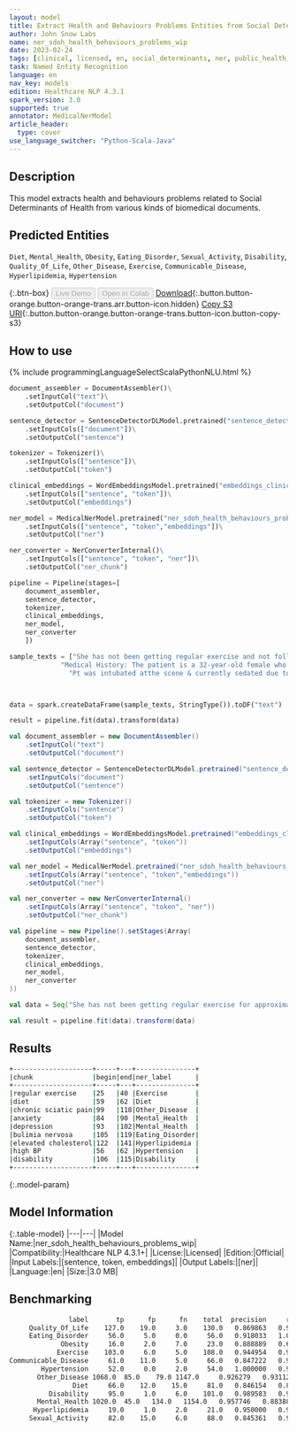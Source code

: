 ```yaml
---
layout: model
title: Extract Health and Behaviours Problems Entities from Social Determinants of Health Texts
author: John Snow Labs
name: ner_sdoh_health_behaviours_problems_wip
date: 2023-02-24
tags: [clinical, licensed, en, social_determinants, ner, public_health, sdoh, health, behaviours, problems, health_behaviours_problems]
task: Named Entity Recognition
language: en
nav_key: models
edition: Healthcare NLP 4.3.1
spark_version: 3.0
supported: true
annotator: MedicalNerModel
article_header:
  type: cover
use_language_switcher: "Python-Scala-Java"
---
```


## Description

This model extracts health and behaviours problems related to Social Determinants of Health from various kinds of biomedical documents.

## Predicted Entities

`Diet`, `Mental_Health`, `Obesity`, `Eating_Disorder`, `Sexual_Activity`, `Disability`, `Quality_Of_Life`, `Other_Disease`, `Exercise`, `Communicable_Disease`, `Hyperlipidemia`, `Hypertension`

{:.btn-box}
<button class="button button-orange" disabled>Live Demo</button>
<button class="button button-orange" disabled>Open in Colab</button>
[Download](https://s3.amazonaws.com/auxdata.johnsnowlabs.com/clinical/models/ner_sdoh_health_behaviours_problems_wip_en_4.3.1_3.0_1677198610586.zip){:.button.button-orange.button-orange-trans.arr.button-icon.hidden}
[Copy S3 URI](s3://auxdata.johnsnowlabs.com/clinical/models/ner_sdoh_health_behaviours_problems_wip_en_4.3.1_3.0_1677198610586.zip){:.button.button-orange.button-orange-trans.button-icon.button-copy-s3}

## How to use



<div class="tabs-box" markdown="1">
{% include programmingLanguageSelectScalaPythonNLU.html %}

```python
document_assembler = DocumentAssembler()\
    .setInputCol("text")\
    .setOutputCol("document")

sentence_detector = SentenceDetectorDLModel.pretrained("sentence_detector_dl", "en")\
    .setInputCols(["document"])\
    .setOutputCol("sentence")

tokenizer = Tokenizer()\
    .setInputCols(["sentence"])\
    .setOutputCol("token")

clinical_embeddings = WordEmbeddingsModel.pretrained("embeddings_clinical", "en", "clinical/models")\
    .setInputCols(["sentence", "token"])\
    .setOutputCol("embeddings")

ner_model = MedicalNerModel.pretrained("ner_sdoh_health_behaviours_problems_wip", "en", "clinical/models")\
    .setInputCols(["sentence", "token","embeddings"])\
    .setOutputCol("ner")

ner_converter = NerConverterInternal()\
    .setInputCols(["sentence", "token", "ner"])\
    .setOutputCol("ner_chunk")

pipeline = Pipeline(stages=[
    document_assembler, 
    sentence_detector,
    tokenizer,
    clinical_embeddings,
    ner_model,
    ner_converter   
    ])

sample_texts = ["She has not been getting regular exercise and not followed diet for approximately two years due to chronic sciatic pain.",
             "Medical History: The patient is a 32-year-old female who presents with a history of anxiety, depression, bulimia nervosa, elevated cholesterol, and substance abuse.",
               "Pt was intubated atthe scene & currently sedated due to high BP. Also, he is currently on social security disability."]



data = spark.createDataFrame(sample_texts, StringType()).toDF("text")

result = pipeline.fit(data).transform(data)
```
```scala
val document_assembler = new DocumentAssembler()
    .setInputCol("text")
    .setOutputCol("document")

val sentence_detector = SentenceDetectorDLModel.pretrained("sentence_detector_dl", "en")
    .setInputCols("document")
    .setOutputCol("sentence")

val tokenizer = new Tokenizer()
    .setInputCols("sentence")
    .setOutputCol("token")

val clinical_embeddings = WordEmbeddingsModel.pretrained("embeddings_clinical", "en", "clinical/models")
    .setInputCols(Array("sentence", "token"))
    .setOutputCol("embeddings")

val ner_model = MedicalNerModel.pretrained("ner_sdoh_health_behaviours_problems_wip", "en", "clinical/models")
    .setInputCols(Array("sentence", "token","embeddings"))
    .setOutputCol("ner")

val ner_converter = new NerConverterInternal()
    .setInputCols(Array("sentence", "token", "ner"))
    .setOutputCol("ner_chunk")

val pipeline = new Pipeline().setStages(Array(
    document_assembler, 
    sentence_detector,
    tokenizer,
    clinical_embeddings,
    ner_model,
    ner_converter   
))

val data = Seq("She has not been getting regular exercise for approximately two years due to chronic sciatic pain.").toDS.toDF("text")

val result = pipeline.fit(data).transform(data)
```
</div>

## Results

```bash
+--------------------+-----+---+---------------+
|chunk               |begin|end|ner_label      |
+--------------------+-----+---+---------------+
|regular exercise    |25   |40 |Exercise       |
|diet                |59   |62 |Diet           |
|chronic sciatic pain|99   |118|Other_Disease  |
|anxiety             |84   |90 |Mental_Health  |
|depression          |93   |102|Mental_Health  |
|bulimia nervosa     |105  |119|Eating_Disorder|
|elevated cholesterol|122  |141|Hyperlipidemia |
|high BP             |56   |62 |Hypertension   |
|disability          |106  |115|Disability     |
+--------------------+-----+---+---------------+
```

{:.model-param}
## Model Information

{:.table-model}
|---|---|
|Model Name:|ner_sdoh_health_behaviours_problems_wip|
|Compatibility:|Healthcare NLP 4.3.1+|
|License:|Licensed|
|Edition:|Official|
|Input Labels:|[sentence, token, embeddings]|
|Output Labels:|[ner]|
|Language:|en|
|Size:|3.0 MB|

## Benchmarking

```bash
               label	   tp	   fp	   fn	 total	precision	  recall	      f1
     Quality_Of_Life	127.0	 19.0	  3.0	 130.0	 0.869863	0.976923	0.920290
     Eating_Disorder	 56.0	  5.0	  0.0	  56.0	 0.918033	1.000000	0.957265
             Obesity	 16.0	  2.0	  7.0	  23.0	 0.888889	0.695652	0.780488
            Exercise	103.0	  6.0	  5.0	 108.0	 0.944954	0.953704	0.949309
Communicable_Disease	 61.0	 11.0	  5.0	  66.0	 0.847222	0.924242	0.884058
        Hypertension	 52.0	  0.0	  2.0	  54.0	 1.000000	0.962963	0.981132
       Other_Disease 1068.0	 85.0	 79.0 1147.0	 0.926279	0.931125	0.928696
                Diet	 66.0	 12.0	 15.0	  81.0	 0.846154	0.814815	0.830189
          Disability	 95.0	  1.0	  6.0	 101.0	 0.989583	0.940594	0.964467
       Mental_Health 1020.0	 45.0	134.0	1154.0	 0.957746	0.883882	0.919333
      Hyperlipidemia	 19.0	  1.0	  2.0	  21.0	 0.950000	0.904762	0.926829
     Sexual_Activity	 82.0	 15.0	  6.0	  88.0	 0.845361	0.931818	0.886486
```
